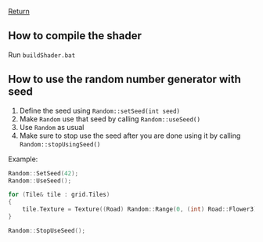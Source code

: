 [Return](../README.md)

## How to compile the shader

Run `buildShader.bat`

## How to use the random number generator with seed

1. Define the seed using `Random::setSeed(int seed)`
2. Make `Random` use that seed by calling `Random::useSeed()`
3. Use `Random` as usual
4. Make sure to stop use the seed after you are done using it by calling `Random::stopUsingSeed()`

Example:
```c++
Random::SetSeed(42);
Random::UseSeed();

for (Tile& tile : grid.Tiles)
{
    tile.Texture = Texture((Road) Random::Range(0, (int) Road::Flower3));
}

Random::StopUseSeed();
```